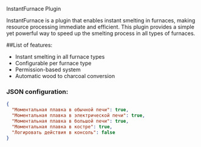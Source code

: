 InstantFurnace Plugin

InstantFurnace is a plugin that enables instant smelting in furnaces, making resource processing immediate and efficient.
This plugin provides a simple yet powerful way to speed up the smelting process in all types of furnaces.

##List of features:

- Instant smelting in all furnace types
- Configurable per furnace type
- Permission-based system
- Automatic wood to charcoal conversion

### JSON configuration:
```json 
{
  "Моментальная плавка в обычной печи": true,
  "Моментальная плавка в электрической печи": true,
  "Моментальная плавка в большой печи": true,
  "Моментальная плавка в костре": true,
  "Логировать действия в консоль": false
}
```